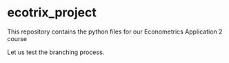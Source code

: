 # ecotrix_project

This repository contains the python files for our Econometrics Application 2 course

Let us test the branching process.
